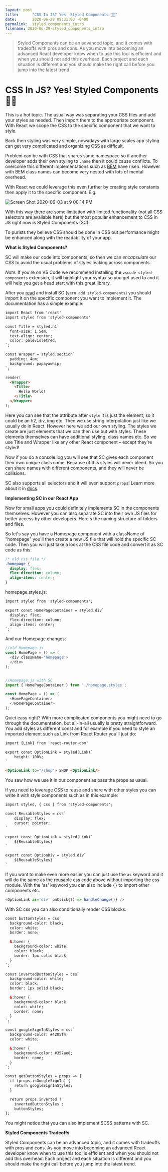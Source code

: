 ```yaml
---
layout: post
title:      "CSS In JS? Yes! Styled Components 💅🏽"
date:       2020-06-29 09:31:03 -0400
permalink:  styled_components_intro
filename: 2020-06-29-styled_components_intro
---
```


> Styled Components can be an advanced topic, and it comes with tradeoffs with pros and cons. As you move into becoming an advanced React developer know when to use this tool is efficient and when you should not add this overhead. Each project and each situation is different and you should make the right call before you jump into the latest trend. 

# CSS In JS? Yes! Styled Components 💅🏽

This is a hot topic. The usual way was separating your CSS files and add your styles as needed. Then import them to the appropriate component. With React we scope the CSS to the specific component that we want to style.

Back then styling was very simple, nowadays with large scales app styling can get very complicated and organizing CSS as difficult. 

Problem can be with CSS that shares same namespace so if another developer adds their own styling to `.name` then it could cause conflicts. To overcome this different implementations such as [BEM](http://getbem.com/) have risen. However with BEM class names can become very nested with lots of mental overhead. 

With React we could leverage this even further by creating style constants then apply it to the specific component. E.g.

![Screen Shot 2020-06-03 at 9 00 14 PM](https://user-images.githubusercontent.com/15071636/83706504-43ad2e80-a5dd-11ea-8564-d654dc5aa643.png)

With this way there are some limitation with limited functionality (not all CSS selectors are available here) but the most popular enhancement to CSS in JS right now is Styled Components (SC).

To purists they believe CSS should be done in CSS but performance might be enhanced along with the readability of your app.

**What is Styled Components?**

SC will make our code into components, so then we can *encapsulate* our CSS to avoid the usual problems of styles leaking across components.

*Note*: If you're on VS Code we recommend installing the `vscode-styled-components` extension, it will highlight your syntax so you get used to and it will help you get a head start with this great library.

After you [read](https://styled-components.com/) and install SC (`yarn add styled-components`) you should import it on the specific component you want to implement it. The documentation has a simple example:

```html
import React from 'react'
import styled from 'styled-components'

const Title = styled.h1`
  font-size: 1.5em;
  text-align: center;
  color: palevioletred;
`;

const Wrapper = styled.section`
  padding: 4em;
  background: papayawhip;
`;

render(
  <Wrapper>
    <Title>
      Hello World!
    </Title>
  </Wrapper>
);
```

Here you can see that the attribute after `style` it is just the element, so it could be an h2, div, img etc. Then we use string interpolation just like we usually do in React. However here we add our own styling. The styles we create are just elements that we can then use but with styles. These elements themselves can have additional styling, class names etc. So we use Title and Wrapper like any other React component – except they're styled!

Now if you do a console.log you will see that SC gives each component their own unique class name. Because of this styles will never bleed. So you can share names with different components, and they will never be collisions. 

SC also supports all selectors and it will even support `props`! Learn more about it in [docs](https://styled-components.com/docs/basics#passed-props).


**Implementing SC in our React App**

Now for small apps you could definitely implements SC in the components themselves. However you can also separate SC into their own JS files for better access by other developers. Here's the naming structure of folders and files.

So let's say you have a Homepage component with a className of "homepage" you'll then create a new JS file that will hold the specific SC code. Then you will just take a look at the CSS file code and convert it as SC code as this:

```css
/* old css file */
.homepage {
  display: flex;
  flex-direction: column;
  align-items: center;
}
```

homepage.styles.js:

```html
import styled from 'styled-components';

export const HomePageContainer = styled.div`
  display: flex;
  flex-direction: column;
  align-items: center;
`;
```

And our Homepage changes:

```js
//old Homepage.js
const HomePage = () => (
  <div className='homepage'>
  </div>
);


//Homepage.js with SC
import { HomePageContainer } from './homepage.styles';

const HomePage = () => (
  <HomePageContainer>
  </HomePageContainer>
);
```

Quiet easy right? With more complicated components you might need to go through the documentation, but all-in-all usually is pretty straightforward. You add styles as different const and for example if you need to style an imported element such as Link from React Router you'll just do:

```html
import {Link} from 'react-router-dom'

export const OptionLink = styled(Link)`
    height: 100%;
`

<OptionLink to="/shop"> SHOP <OptionLink/>
```

You saw how we use it in our component as pass the props as usual.

If you need to leverage CSS to reuse and share with other styles you can write it with style components such as in this example:

```html
import styled, { css } from 'styled-components';

const ReusableStyles = css`
    display: flex;
    cursor: pointer;
`

export const OptionLink = styled(Link)`
    ${ReusableStyles}
`

export const OptionDiv = styled.div`
    ${ReusableStyles}
`
```

If you want to make even more easier you can just use the `as` keyword and it will do the same as the reusable css code above without importing the css module. With the 'as' keyword you can also include `{}` to import other components etc. 

```js
<OptionLink as='div' onClick{() => handleChange()} />
```

With SC css you can also conditionally render CSS blocks.

```html
const buttonStyles = css`
  background-color: black;
  color: white;
  border: none;

  &:hover {
    background-color: white;
    color: black;
    border: 1px solid black;
  }
`;

const invertedButtonStyles = css`
  background-color: white;
  color: black;
  border: 1px solid black;

  &:hover {
    background-color: black;
    color: white;
    border: none;
  }
`;

const googleSignInStyles = css`
  background-color: #4285f4;
  color: white;

  &:hover {
    background-color: #357ae8;
    border: none;
  }
`;

const getButtonStyles = props => {
  if (props.isGoogleSignIn) {
    return googleSignInStyles;
  }

  return props.inverted ? 
    invertedButtonStyles : 
    buttonStyles;
};
```

You might notice that you can also implement SCSS patterns with SC.

**Styled Components Tradeoffs**

Styled Components can be an advanced topic, and it comes with tradeoffs with pros and cons. As you move into becoming an advanced React developer know when to use this tool is efficient and when you should not add this overhead. Each project and each situation is different and you should make the right call before you jump into the latest trend. 